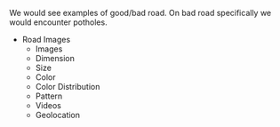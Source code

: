 
We would see examples of good/bad road. On bad road specifically we would encounter potholes.

* Road Images 
  * Images
   * Dimension
   * Size
   * Color
   * Color Distribution
   * Pattern
  * Videos
  * Geolocation 

